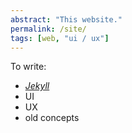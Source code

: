 ```yaml
---
abstract: "This website."
permalink: /site/
tags: [web, "ui / ux"]
---
```


To write:
* *[Jekyll](https://jekyllrb.com/)*
* UI
* UX
* old concepts
